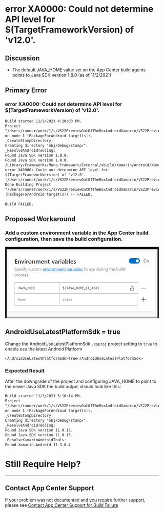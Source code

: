 # error XA0000: Could not determine API level for $(TargetFrameworkVersion) of 'v12.0'. 

## Discussion
* The default JAVA_HOME value set on the App Center build agents points to Java SDK version 1.8.0 (as of 11/2/2021)

## Primary Error

### error XA0000: Could not determine API level for $(TargetFrameworkVersion) of 'v12.0'.

    Build started 11/2/2021 4:20:03 PM.
    Project "/Users/runner/work/1/s/VS22PreviewOutOfTheBoxAndroidXamarin/VS22PreviewOutOfTheBoxAndroidXamarin.csproj" on node 1 (PackageForAndroid target(s)).
    _CreateStampDirectory:
    Creating directory "obj/Debug/stamp/".
    _ResolveAndroidTooling:
    Found Java SDK version 1.8.0.
    Found Java SDK version 1.8.0.
    /Library/Frameworks/Mono.framework/External/xbuild/Xamarin/Android/Xamarin.Android.Legacy.targets(250,5): error XA0000: Could not determine API level for $(TargetFrameworkVersion) of 'v12.0'. [/Users/runner/work/1/s/VS22PreviewOutOfTheBoxAndroidXamarin/VS22PreviewOutOfTheBoxAndroidXamarin.csproj]
    Done Building Project "/Users/runner/work/1/s/VS22PreviewOutOfTheBoxAndroidXamarin/VS22PreviewOutOfTheBoxAndroidXamarin.csproj" (PackageForAndroid target(s)) -- FAILED.

    Build FAILED.

## Proposed Workaround
### Add a custom environment variable in the App Center build configuration, then save the build configuration.
![](/Images/AppCenterBuildVariable_JAVA_HOME.png "AppCenter Build Enviornment Settings")

## AndroidUseLatestPlatformSdk = true
Change the AndroidUseLatestPlatformSdk `.csproj` project setting to `true` to enable use the latest Android Platform

	<AndroidUseLatestPlatformSdk>true</AndroidUseLatestPlatformSdk>

### Expected Result

After the downgrade of the project and configuring JAVA_HOME to point to the newer Java SDK the build output should look like this:

    Build started 11/2/2021 5:16:14 PM.
    Project "/Users/runner/work/1/s/VS22PreviewOutOfTheBoxAndroidXamarin/VS22PreviewOutOfTheBoxAndroidXamarin.csproj" on node 1 (PackageForAndroid target(s)).
    _CreateStampDirectory:
    Creating directory "obj/Debug/stamp/".
    _ResolveAndroidTooling:
    Found Java SDK version 11.0.13.
    Found Java SDK version 11.0.13.
    _ResolveXamarinAndroidTools:
    Found Xamarin.Android 11.3.0.4

# Still Require Help?
---
## Contact App Center Support
If your problem was not documented and you require further support, please see [Contact App Center Support for Build Failure](/Build/Contact_App_Center_Suport_Build_Issue.md)






